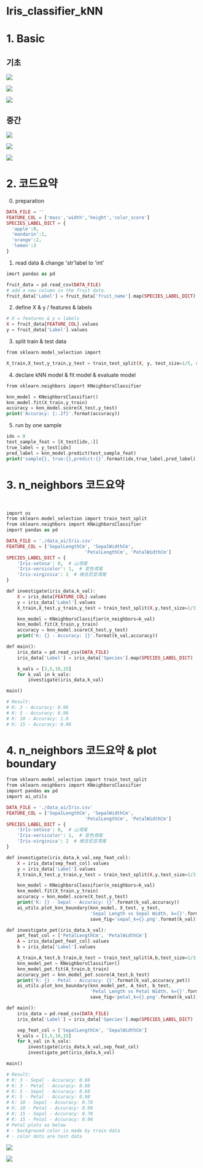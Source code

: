# Iris_classifier_kNN

# 1. Basic
## 기초
![](https://github.com/davidkorea/Iris_classifier_kNN/blob/master/images/scikit-learn.png)

![](https://github.com/davidkorea/Iris_classifier_kNN/blob/master/images/dataformat.png)

![](https://github.com/davidkorea/Iris_classifier_kNN/blob/master/images/kNN.png)

## 중간
![](https://github.com/davidkorea/Iris_classifier_kNN/blob/master/images/metric.jpg)

![](https://github.com/davidkorea/Iris_classifier_kNN/blob/master/images/n_neighbors.png)

![](https://github.com/davidkorea/Iris_classifier_kNN/blob/master/images/params.png?raw=true)


# 2. 코드요약

0. preparation
```php
DATA_FILE = ''
FEATURE_COL = ['mass','width','height','color_score']
SPECIES_LABEL_DICT = {
  'apple':0,
  'mandarin':1,
  'orange':2,
  'lemon':3  
}
```
1. read data & change 'str'label to 'int'
```php
imort pandas as pd

fruit_data = pd.read_csv(DATA_FILE)
# add a new column in the fruit data.
fruit_data['Label'] = fruit_data['fruit_name'].map(SPECIES_LABEL_DICT)
```
2. define X & y / features & labels
```php
# X = features & y = labels
X = fruit_data[FEATURE_COL].values
y = fruit_data['Label'].values
```
3. split train & test data
```php
from sklearn.model_selection import

X_train,X_test,y_train,y_test = train_test_split(X, y, test_size=1/5, random_state=20)
```
4. declare kNN model & fit model & evaluate model
```php
from sklearn.neighbors import KNeighborsClassifier

knn_model = KNeighborsClassifier()
knn_model.fit(X_train,y_train)
accuracy = knn_model.score(X_test,y_test)
print('Accuracy: {:.2f}'.format(accuracy))
```
5. run by one sample
```php
idx = 8
test_sample_feat = [X_test[idx,:]]
true_label = y_test[idx]
pred_label = knn_model.predict(test_sample_feat)
print('sample{}, true:{},predict:{}'.format(idx,true_label,pred_label))
```

# 3. n_neighbors 코드요약
 
```php
import os
from sklearn.model_selection import train_test_split
from sklearn.neighbors import KNeighborsClassifier
import pandas as pd

DATA_FILE = './data_ai/Iris.csv'
FEATURE_COL = ['SepalLengthCm', 'SepalWidthCm',
                             'PetalLengthCm', 'PetalWidthCm']
SPECIES_LABEL_DICT = {
    'Iris-setosa': 0,  # 山鸢尾
    'Iris-versicolor': 1,  # 变色鸢尾
    'Iris-virginica': 2  # 维吉尼亚鸢尾
}

def investigate(iris_data,k_val):
    X = iris_data[FEATURE_COL].values
    y = iris_data['Label'].values
    X_train,X_test,y_train,y_test = train_test_split(X,y,test_size=1/3,random_state=10)

    knn_model = KNeighborsClassifier(n_neighbors=k_val)
    knn_model.fit(X_train,y_train)
    accuracy = knn_model.score(X_test,y_test)
    print('K: {} - Accuracy: {}'.format(k_val,accuracy))

def main():
    iris_data = pd.read_csv(DATA_FILE)
    iris_data['Label'] = iris_data['Species'].map(SPECIES_LABEL_DICT)

    k_vals = [3,5,10,15]
    for k_val in k_vals:
        investigate(iris_data,k_val)

main()

# Result:
# K: 3 - Accuracy: 0.96
# K: 5 - Accuracy: 0.96
# K: 10 - Accuracy: 1.0
# K: 15 - Accuracy: 0.96
```

# 4. n_neighbors 코드요약 & plot boundary

```php
from sklearn.model_selection import train_test_split
from sklearn.neighbors import KNeighborsClassifier
import pandas as pd
import ai_utils

DATA_FILE = './data_ai/Iris.csv'
FEATURE_COL = ['SepalLengthCm', 'SepalWidthCm',
                             'PetalLengthCm', 'PetalWidthCm']
SPECIES_LABEL_DICT = {
    'Iris-setosa': 0,  # 山鸢尾
    'Iris-versicolor': 1,  # 变色鸢尾
    'Iris-virginica': 2  # 维吉尼亚鸢尾
}

def investigate(iris_data,k_val,sep_feat_col):
    X = iris_data[sep_feat_col].values
    y = iris_data['Label'].values
    X_train,X_test,y_train,y_test = train_test_split(X,y,test_size=1/3,random_state=10)

    knn_model = KNeighborsClassifier(n_neighbors=k_val)
    knn_model.fit(X_train,y_train)
    accuracy = knn_model.score(X_test,y_test)
    print('K: {} - Sepal - Accuracy: {}'.format(k_val,accuracy))
    ai_utils.plot_knn_boundary(knn_model, X_test, y_test,
                               'Sepal Length vs Sepal Width, k={}'.format(k_val),
                               save_fig='sepal_k={}.png'.format(k_val))

def investigate_pet(iris_data,k_val):
    pet_feat_col = ['PetalLengthCm', 'PetalWidthCm']
    A = iris_data[pet_feat_col].values
    b = iris_data['Label'].values

    A_train,A_test,b_train,b_test = train_test_split(A,b,test_size=1/3,random_state=10)
    knn_model_pet = KNeighborsClassifier()
    knn_model_pet.fit(A_train,b_train)
    accuracy_pet = knn_model_pet.score(A_test,b_test)
    print('K: {} - Petal - Accuracy: {}'.format(k_val,accuracy_pet))
    ai_utils.plot_knn_boundary(knn_model_pet, A_test, b_test,
                               'Petal Length vs Petal Width, k={}'.format(k_val),
                               save_fig='petal_k={}.png'.format(k_val))

def main():
    iris_data = pd.read_csv(DATA_FILE)
    iris_data['Label'] = iris_data['Species'].map(SPECIES_LABEL_DICT)

    sep_feat_col = ['SepalLengthCm', 'SepalWidthCm']
    k_vals = [3,5,10,15]
    for k_val in k_vals:
        investigate(iris_data,k_val,sep_feat_col)
        investigate_pet(iris_data,k_val)

main()

# Result:
# K: 3 - Sepal - Accuracy: 0.66
# K: 3 - Petal - Accuracy: 0.98
# K: 5 - Sepal - Accuracy: 0.68
# K: 5 - Petal - Accuracy: 0.98
# K: 10 - Sepal - Accuracy: 0.78
# K: 10 - Petal - Accuracy: 0.98
# K: 15 - Sepal - Accuracy: 0.78
# K: 15 - Petal - Accuracy: 0.98
# Petal plots as below
# - background color is made by train data
# - color dots are test data
```
![](https://github.com/davidkorea/Iris_classifier_kNN/blob/master/images/sepal_results.png)

![](https://github.com/davidkorea/Iris_classifier_kNN/blob/master/images/petal_results.png)
